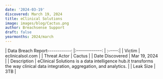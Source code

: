 ```yaml
---
date: '2024-03-19'
discovered: March 19, 2024
title: eClinical Solutions
image: images/blog/Cactus.png
author: Breachsense Support
draft: false
yearmonths: 2024/march
---
```


| Data Breach Report------------:     |:-------------:    | :-----:|
| Victim      | eclinicalsol.com      | 
| Threat Actor      | Cactus      | 
| Date Discovered      | Mar 19, 2024      | 
| Description      | eClinical Solutions is a data intelligence hub.it transforms the way clinical data integration, aggregation, and analytics.      | 
| Leak Size      | 3TB      | 

